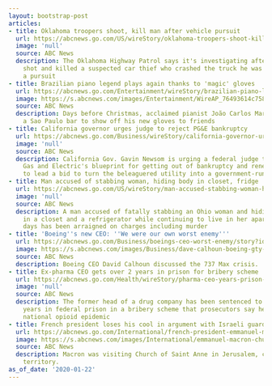 ```yaml
---
layout: bootstrap-post
articles:
- title: Oklahoma troopers shoot, kill man after vehicle pursuit
  url: https://abcnews.go.com/US/wireStory/oklahoma-troopers-shoot-kill-man-vehicle-pursuit-68464650
  image: 'null'
  source: ABC News
  description: The Oklahoma Highway Patrol says it's investigating after two troopers
    shot and killed a suspected car thief who crashed the truck he was driving during
    a pursuit
- title: Brazilian piano legend plays again thanks to 'magic' gloves
  url: https://abcnews.go.com/Entertainment/wireStory/brazilian-piano-legend-plays-magic-gloves-68464475
  image: https://s.abcnews.com/images/Entertainment/WireAP_76493614c7584f079c7b7b1cf7fa7395_16x9_992.jpg
  source: ABC News
  description: Days before Christmas, acclaimed pianist João Carlos Martins ran to
    a Sao Paulo bar to show off his new gloves to friends
- title: California governor urges judge to reject PG&E bankruptcy
  url: https://abcnews.go.com/Business/wireStory/california-governor-urges-judge-reject-pge-bankruptcy-68464106
  image: 'null'
  source: ABC News
  description: California Gov. Gavin Newsom is urging a federal judge to reject Pacific
    Gas and Electric's blueprint for getting out of bankruptcy and renewing his threat
    to lead a bid to turn the beleaguered utility into a government-run operation
- title: Man accused of stabbing woman, hiding body in closet, fridge
  url: https://abcnews.go.com/US/wireStory/man-accused-stabbing-woman-hiding-body-closet-fridge-68464103
  image: 'null'
  source: ABC News
  description: A man accused of fatally stabbing an Ohio woman and hiding her body
    in a closet and a refrigerator while continuing to live in her apartment for several
    days has been arraigned on charges including murder
- title: 'Boeing''s new CEO: ''We were our own worst enemy'''
  url: https://abcnews.go.com/Business/boeings-ceo-worst-enemy/story?id=68462612
  image: https://s.abcnews.com/images/Business/dave-calhoun-boeing-gty-aa-200122_hpMain_16x9_992.jpg
  source: ABC News
  description: Boeing CEO David Calhoun discussed the 737 Max crisis.
- title: Ex-pharma CEO gets over 2 years in prison for bribery scheme
  url: https://abcnews.go.com/Health/wireStory/pharma-ceo-years-prison-bribery-scheme-68464102
  image: 'null'
  source: ABC News
  description: The former head of a drug company has been sentenced to two and a half
    years in federal prison in a bribery scheme that prosecutors say helped fuel the
    national opioid epidemic
- title: French president loses his cool in argument with Israeli guards in Jerusalem
  url: https://abcnews.go.com/International/french-president-emmanuel-macron-loses-cool-argument-israeli/story?id=68456487
  image: https://s.abcnews.com/images/International/emmanuel-macron-church-mo_hpMain_20200122-154027_16x9_992.jpg
  source: ABC News
  description: Macron was visiting Church of Saint Anne in Jerusalem, considered French
    territory.
as_of_date: '2020-01-22'
---
```


